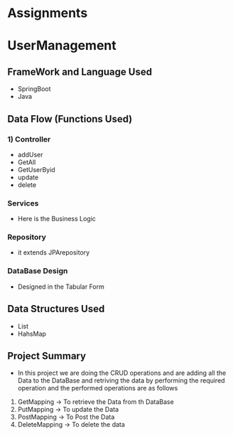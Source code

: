 # Assignments

# UserManagement

## FrameWork and Language Used
- SpringBoot
- Java

## Data Flow (Functions Used)
  ### 1) Controller
  - addUser
  - GetAll
  - GetUserByid
  - update
  - delete

  ### Services
  - Here is the Business Logic 

  ### Repository
  - it extends JPArepository

  ### DataBase Design

  - Designed in the Tabular Form

  ## Data Structures Used
  - List
  - HahsMap

## Project Summary 

- In this project we are doing the CRUD operations and are adding all the Data to the DataBase and retriving the data by performing the required operation and the performed operations are as follows

 1) GetMapping  -> To retrieve the Data from th DataBase
 2) PutMapping  -> To update the Data
 3) PostMapping -> To Post the Data
 4) DeleteMapping -> To delete the data
